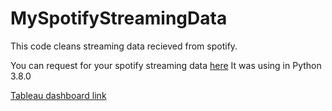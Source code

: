 # MySpotifyStreamingData
This code cleans streaming data recieved from spotify. 

You can request for your spotify streaming data [here](https://www.spotify.com/ca-en/account/privacy/)
It was using in Python 3.8.0


[Tableau dashboard link](https://public.tableau.com/app/profile/abiodun.gbadamosi/viz/SpotifyPREMIUMDashboard_16357161588270/PremiumDashboard)
